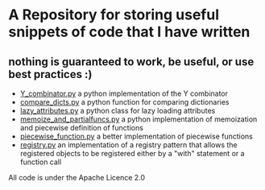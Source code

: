 # A Repository for storing useful snippets of code that I have written
## nothing is guaranteed to work, be useful, or use best practices :)

- [Y_combinator.py](Y_combinator.py) a python implementation of the Y combinator
- [compare_dicts.py](compare_dicts.py) a python function for comparing dictionaries
- [lazy_attributes.py](lazy_attributes.py) a python class for lazy loading attributes
- [memoize_and_partialfuncs.py](memoize_and_partialfuncs.py) a python implementation of memoization and piecewise definition of functions
- [piecewise_function.py](piecewise_function.py) a better implementation of piecewise functions
- [registry.py](registry.py) an implementation of a registry pattern that allows the registered objects to be registered either by a "with" statement or a function call


All code is under the Apache Licence 2.0